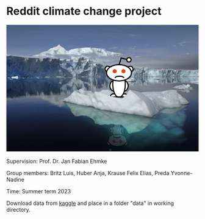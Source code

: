 # Reddit climate change project

![Sad Snoo](/utils/title_image.jpg)

Supervision: Prof. Dr. Jan Fabian Ehmke

Group members: Britz Luis, Huber Anja, Krause Felix Elias, Preda Yvonne-Nadine

Time: Summer term 2023

Download data from [kaggle](https://www.kaggle.com/datasets/pavellexyr/the-reddit-climate-change-dataset) and place in a folder "data" in working directory.

